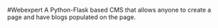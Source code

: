 #Webexpert
A Python-Flask based CMS that allows anyone to create a page and have blogs populated on the page.

